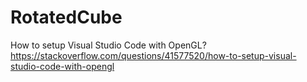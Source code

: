 # RotatedCube

How to setup Visual Studio Code with OpenGL? https://stackoverflow.com/questions/41577520/how-to-setup-visual-studio-code-with-opengl
